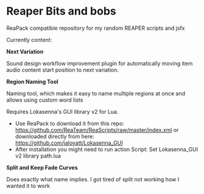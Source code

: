 # Reaper Bits and bobs

ReaPack compatible repository for my random REAPER scripts and jsfx

Currently content:

**Next Variation**

Sound design workflow improvement plugin for automatically moving item audio content start position to next variation.


**Region Naming Tool**

Naming tool, which makes it easy to name multiple regions at once and allows using custom word lists

Requires Lokasenna's GUI library v2 for Lua.  
- Use ReaPack to download it from this repo: https://github.com/ReaTeam/ReaScripts/raw/master/index.xml or downloaded directly from here: https://github.com/jalovatt/Lokasenna_GUI  
- After installation you might need to run action Script: Set Lokasenna_GUI v2 library path.lua
  
**Split and Keep Fade Curves**

Does exactly what name implies. I got tired of split not working how I wanted it to work
